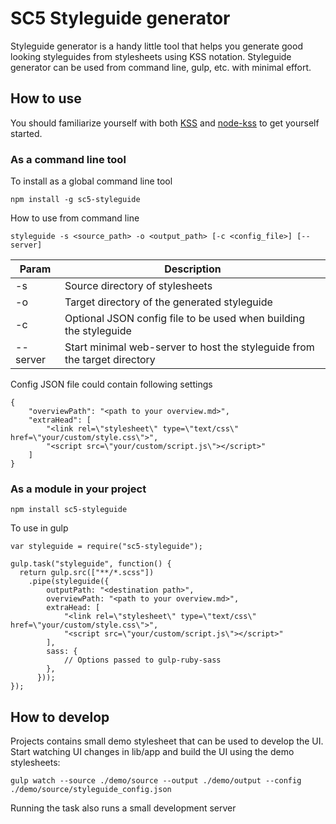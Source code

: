 # SC5 Styleguide generator

Styleguide generator is a handy little tool that helps you generate good looking
styleguides from stylesheets using KSS notation. Styleguide generator can be
used from command line, gulp, etc. with minimal effort.

## How to use

You should familiarize yourself with both [KSS](https://github.com/kneath/kss)
and [node-kss](https://github.com/kss-node/kss-node) to get yourself started.

### As a command line tool

To install as a global command line tool

    npm install -g sc5-styleguide

How to use from command line

    styleguide -s <source_path> -o <output_path> [-c <config_file>] [--server]


Param    | Description
---------|------------
-s       | Source directory of stylesheets
-o       | Target directory of the generated styleguide
-c       | Optional JSON config file to be used when building the styleguide
--server | Start minimal web-server to host the styleguide from the target directory

Config JSON file could contain following settings

    {
        "overviewPath": "<path to your overview.md>",
        "extraHead": [
            "<link rel=\"stylesheet\" type=\"text/css\" href=\"your/custom/style.css\">",
            "<script src=\"your/custom/script.js\"></script>"
        ]
    }

### As a module in your project

    npm install sc5-styleguide

To use in gulp

    var styleguide = require("sc5-styleguide");

    gulp.task("styleguide", function() {
      return gulp.src(["**/*.scss"])
        .pipe(styleguide({
            outputPath: "<destination path>",
            overviewPath: "<path to your overview.md>",
            extraHead: [
                "<link rel=\"stylesheet\" type=\"text/css\" href=\"your/custom/style.css\">",
                "<script src=\"your/custom/script.js\"></script>"
            ],
            sass: {
                // Options passed to gulp-ruby-sass
            },
          }));
    });

## How to develop

Projects contains small demo stylesheet that can be used to develop the UI.
Start watching UI changes in lib/app and build the UI using the demo stylesheets:

    gulp watch --source ./demo/source --output ./demo/output --config ./demo/source/styleguide_config.json

Running the task also runs a small development server